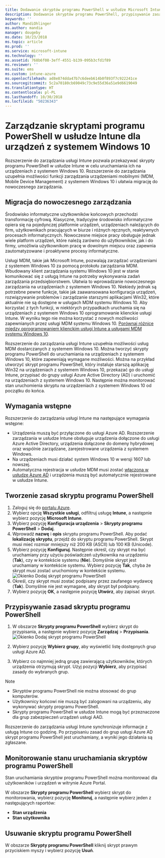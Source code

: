 ```yaml
---
title: Dodawanie skryptów programu PowerShell w usłudze Microsoft Intune dla urządzeń z systemem Windows 10 — Azure | Microsoft Docs
description: Dodawanie skryptów programu PowerShell, przypisywanie zasad skryptu do grup usługi Azure Active Directory, używanie raportów w celu monitorowania skryptów oraz kroki umożliwiające usunięcie skryptów dodawanych na urządzeniach z systemem Windows 10 w usłudze Microsoft Intune.
keywords: ''
author: MandiOhlinger
ms.author: mandia
manager: dougeby
ms.date: 10/23/2018
ms.topic: article
ms.prod: ''
ms.service: microsoft-intune
ms.technology: ''
ms.assetid: 768b6f08-3eff-4551-b139-095b3cfd1f89
ms.reviewer: ''
ms.suite: ems
ms.custom: intune-azure
ms.openlocfilehash: ad8e874dda47b7c6deeb614b0f893f7c922241ce
ms.sourcegitcommit: 5c2a70180cb69049c73c9e55d36a51e9d6619049
ms.translationtype: HT
ms.contentlocale: pl-PL
ms.lasthandoff: 10/30/2018
ms.locfileid: "50236343"
---
```

# <a name="manage-powershell-scripts-in-intune-for-windows-10-devices"></a>Zarządzanie skryptami programu PowerShell w usłudze Intune dla urządzeń z systemem Windows 10
Rozszerzenie do zarządzania usługi Intune pozwala przekazywać skrypty programu PowerShell w usłudze Intune w celu uruchamiania ich na urządzeniach z systemem Windows 10. Rozszerzenie do zarządzania uzupełnia możliwości funkcji zarządzania urządzeniami mobilnymi (MDM, Mobile Device Management) z systemem Windows 10 i ułatwia migrację do nowoczesnego zarządzania.

## <a name="moving-to-modern-management"></a>Migracja do nowoczesnego zarządzania
Środowisko informatyczne użytkowników końcowych przechodzi transformację cyfrową. Klasyczne, tradycyjne środowisko informatyczne opiera się na pojedynczej platformie urządzeń, urządzeniach należących do firm, użytkownikach pracujących w biurze i różnych ręcznych, reaktywnych procesach informatycznych. Nowoczesne miejsce pracy obsługuje jednak wiele platform urządzeń, które należą zarówno do użytkowników, jak i do firmy, umożliwia użytkownikom pracę w dowolnym miejscu oraz zapewnia zautomatyzowane i proaktywne procesy informatyczne. 

Usługi MDM, takie jak Microsoft Intune, pozwalają zarządzać urządzeniami z systemem Windows 10 za pomocą protokołu zarządzania MDM. Wbudowany klient zarządzania systemu Windows 10 jest w stanie komunikować się z usługą Intune na potrzeby wykonywania zadań zarządzania przedsiębiorstwem. Ułatwia to wprowadzanie nowoczesnego zarządzania na urządzeniach z systemem Windows 10. Niekiedy jednak są potrzebne pewne funkcje, takie jak zaawansowana konfiguracja urządzeń, rozwiązywanie problemów i zarządzanie starszymi aplikacjami Win32, które aktualnie nie są dostępne w usługach MDM systemu Windows 10. Aby korzystać z tych funkcji, w niektórych przypadkach uruchamia się na urządzeniach z systemem Windows 10 oprogramowanie klienckie usługi Intune. W wyniku tego nie można korzystać z nowych możliwości zapewnianych przez usługi MDM systemu Windows 10. [Porównaj różnice między oprogramowaniem klienckim usługi Intune a usługami MDM systemu Windows 10](https://docs.microsoft.com/intune-classic/deploy-use/pc-management-comparison).

Rozszerzenie do zarządzania usługi Intune uzupełnia możliwości usług MDM dostarczanych z systemem Windows 10. Można tworzyć skrypty programu PowerShell do uruchamiania na urządzeniach z systemem Windows 10, które zapewniają wymagane możliwości. Można na przykład utworzyć skrypt programu PowerShell, który instaluje starszą aplikację Win32 na urządzeniach z systemem Windows 10, przekazać go do usługi Intune, przypisać do grupy usługi Azure Active Directory (AD) i uruchomić na urządzeniach z systemem Windows 10. Następnie można monitorować stan uruchomienia skryptu na urządzeniach z systemem Windows 10 od początku do końca.

## <a name="prerequisites"></a>Wymagania wstępne
Rozszerzenie do zarządzania usługi Intune ma następujące wymagania wstępne:
- Urządzenia muszą być przyłączone do usługi Azure AD. Rozszerzenie zarządzania w usłudze Intune obsługuje urządzenia dołączone do usługi Azure Active Directory, urządzenia dołączone do domeny hybrydowej oraz wspólnie zarządzane, zarejestrowane urządzenia z systemem Windows.
- Na urządzeniach musi działać system Windows 10 w wersji 1607 lub nowszej.
- Automatyczna rejestracja w usłudze MDM musi zostać [włączona w usłudze Azure AD](https://docs.microsoft.com/intune/windows-enroll#enable-windows-10-automatic-enrollment) i urządzenia muszą być automatycznie rejestrowane w usłudze Intune.

## <a name="create-a-powershell-script-policy"></a>Tworzenie zasad skryptu programu PowerShell 
1. Zaloguj się do [portalu Azure](https://portal.azure.com).
2. Wybierz opcję **Wszystkie usługi**, odfiltruj usługę **Intune**, a następnie wybierz pozycję **Microsoft Intune**.
3. Wybierz pozycję **Konfiguracja urządzenia** > **Skrypty programu PowerShell** > **Dodaj**.
4. Wprowadź **nazwę** i **opis** skryptu programu PowerShell. Aby podać **lokalizację skryptu**, przejdź do skryptu programu PowerShell. Skrypt musi mieć rozmiar mniejszy niż 200 KB (ASCII) lub 100 KB (Unicode).
5. Wybierz pozycję **Konfiguruj**. Następnie określ, czy skrypt ma być uruchamiany przy użyciu poświadczeń użytkownika na urządzeniu (**Tak**), czy w kontekście systemu (**Nie**). Domyślnie skrypt jest uruchamiany w kontekście systemu. Wybierz pozycję **Tak**, chyba że skrypt musi zostać uruchomiony w kontekście systemu. 
  ![Okienko Dodaj skrypt programu PowerShell](./media/mgmt-extension-add-script.png)
6. Określ, czy skrypt musi zostać podpisany przez zaufanego wydawcę (**Tak**). Domyślnie nie jest wymagane, aby skrypt był podpisany. 
7. Wybierz pozycję **OK**, a następnie pozycję **Utwórz**, aby zapisać skrypt.

## <a name="assign-a-powershell-script-policy"></a>Przypisywanie zasad skryptu programu PowerShell
1. W obszarze **Skrypty programu PowerShell** wybierz skrypt do przypisania, a następnie wybierz pozycję **Zarządzaj** > **Przypisania**.
  ![Okienko Dodaj skrypt programu PowerShell](./media/mgmt-extension-assignments.png)
 
2. Wybierz pozycję **Wybierz grupy**, aby wyświetlić listę dostępnych grup usługi Azure AD. 
3. Wybierz co najmniej jedną grupę zawierającą użytkowników, których urządzenia otrzymują skrypt. Użyj pozycji **Wybierz**, aby przypisać zasady do wybranych grup.

> [!NOTE]
> - Skryptów programu PowerShell nie można stosować do grup komputerów.
> - Użytkownicy końcowi nie muszą być zalogowani na urządzeniu, aby wykonywać skrypty programu PowerShell. 
> - Skrypty programu PowerShell w usłudze Intune mogą być przeznaczone dla grup zabezpieczeń urządzeń usługi AAD.

Rozszerzenie do zarządzania usługi Intune synchronizuje informacje z usługą Intune co godzinę. Po przypisaniu zasad do grup usługi Azure AD skrypt programu PowerShell jest uruchamiany, a wyniki jego działania są zgłaszane. 
 
## <a name="monitor-run-status-for-powershell-scripts"></a>Monitorowanie stanu uruchamiania skryptów programu PowerShell
Stan uruchamiania skryptów programu PowerShell można monitorować dla użytkowników i urządzeń w witrynie Azure Portal.

W obszarze **Skrypty programu PowerShell** wybierz skrypt do monitorowania, wybierz pozycję **Monitoruj**, a następnie wybierz jeden z następujących raportów:
   - **Stan urządzenia**
   - **Stan użytkownika**

## <a name="delete-a-powershell-script"></a>Usuwanie skryptu programu PowerShell
W obszarze **Skrypty programu PowerShell** kliknij skrypt prawym przyciskiem myszy i wybierz pozycję **Usuń**.
